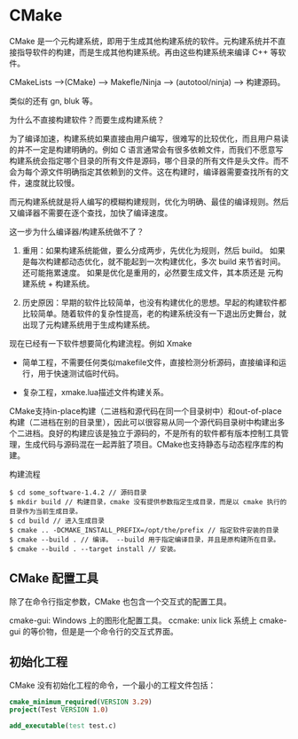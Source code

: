 # CMake

CMake 是一个元构建系统，即用于生成其他构建系统的软件。元构建系统并不直接指导软件的构建，而是生成其他构建系统。再由这些构建系统来编译 C++ 等软件。


CMakeLists -->(CMake) --> Makefle/Ninja --> (autotool/ninja) --> 构建源码。

类似的还有 gn, bluk 等。

为什么不直接构建软件？而要生成构建系统？

为了编译加速，构建系统如果直接由用户编写，很难写的比较优化，而且用户易读的并不一定是构建明确的。例如 C 语言通常会有很多依赖文件，而我们不愿意写构建系统会指定哪个目录的所有文件是源码，哪个目录的所有文件是头文件。而不会为每个源文件明确指定其依赖到的文件。这在构建时，编译器需要查找所有的文件，速度就比较慢。

而元构建系统就是将人编写的模糊构建规则，优化为明确、最佳的编译规则。然后又编译器不需要在逐个查找，加快了编译速度。

这一步为什么编译器/构建系统做不了？

1. 重用：如果构建系统能做，要么分成两步，先优化为规则，然后 build。
    如果是每次构建都动态优化，就不能起到一次构建优化，多次 build 来节省时间。还可能拖累速度。
    如果是优化是重用的，必然要生成文件，其本质还是 元构建系统 + 构建系统。

2. 历史原因：早期的软件比较简单，也没有构建优化的思想。早起的构建软件都比较简单。随着软件的复杂性提高，老的构建系统没有一下退出历史舞台，就出现了元构建系统用于生成构建系统。


现在已经有一下软件想要简化构建流程。例如 Xmake

- 简单工程，不需要任何类似makefile文件，直接检测分析源码，直接编译和运行，用于快速测试临时代码。

- 复杂工程，xmake.lua描述文件构建关系。


CMake支持in-place构建（二进档和源代码在同一个目录树中）和out-of-place构建（二进档在别的目录里），因此可以很容易从同一个源代码目录树中构建出多个二进档。良好的构建应该是独立于源码的，不是所有的软件都有版本控制工具管理，生成代码与源码混在一起弄脏了项目。CMake也支持静态与动态程序库的构建。

构建流程

```
$ cd some_software-1.4.2 // 源码目录
$ mkdir build // 构建目录，cmake 没有提供参数指定生成目录，而是以 cmake 执行的目录作为当前生成目录。
$ cd build // 进入生成目录
$ cmake .. -DCMAKE_INSTALL_PREFIX=/opt/the/prefix // 指定软件安装的目录
$ cmake --build . // 编译。 --build 用于指定编译目录，并且是原构建所在目录。
$ cmake --build . --target install // 安装。
```

## CMake 配置工具

除了在命令行指定参数，CMake 也包含一个交互式的配置工具。

cmake-gui: Windows 上的图形化配置工具。
ccmake: unix lick 系统上 cmake-gui 的等价物，但是是一个命令行的交互式界面。

## 初始化工程

CMake 没有初始化工程的命令，一个最小的工程文件包括：
```CMake
cmake_minimum_required(VERSION 3.29)
project(Test VERSION 1.0)

add_executable(test test.c)
```
